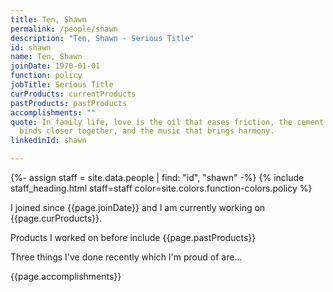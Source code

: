 ```yaml
---
title: Ten, Shawn
permalink: /people/shawn
description: "Ten, Shawn - Serious Title"
id: shawn
name: Ten, Shawn
joinDate: 1970-01-01
function: policy
jobTitle: Serious Title
curProducts: currentProducts
pastProducts: pastProducts
accomplishments: ""
quote: In family life, love is the oil that eases friction, the cement that
  binds closer together, and the music that brings harmony.
linkedinId: shawn

---
```


{%- assign staff = site.data.people | find: "id", "shawn" -%}
{% include staff_heading.html staff=staff color=site.colors.function-colors.policy %}

<p>I joined since {{page.joinDate}} and I am currently working on {{page.curProducts}}.</p>

<p>Products I worked on before include {{page.pastProducts}}</p>

<p>Three things I've done recently which I'm proud of are...</p>
{{page.accomplishments}}
